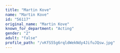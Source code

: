 ```yaml
---
title: "Martin Kove"
name: "Martin Kove"
id: "56117"
original_name: "Martin Kove"
known_for_department: "Acting"
gender: "2"
adult: "false"
profile_path: "/vKfS55g6rqldWekNdy4JifuJQsw.jpg"
---
```

